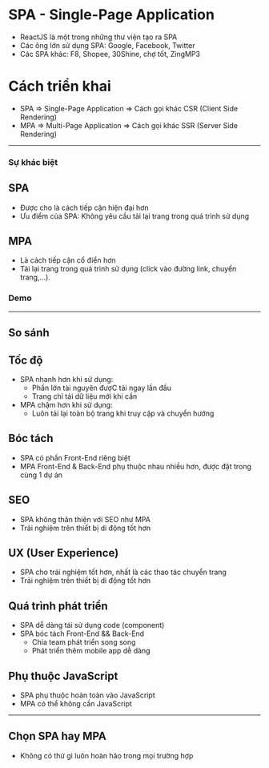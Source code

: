 # SPA - Single-Page Application

- ReactJS là một trong những thư viện tạo ra SPA
- Các ông lớn sử dụng SPA: Google, Facebook, Twitter
- Các SPA khác: F8, Shopee, 30Shine, chợ tốt, ZingMP3

# Cách triển khai

- SPA => Single-Page Application => Cách gọi khác CSR (Client Side Rendering)
- MPA => Multi-Page Application => Cách gọi khác SSR (Server Side Rendering)

---

### Sự khác biệt

## SPA

- Được cho là cách tiếp cận hiện đại hơn
- Ưu điểm của SPA: Không yêu cầu tải lại trang trong quá trình sử dụng

## MPA

- Là cách tiếp cận cổ điển hơn
- Tải lại trang trong quá trình sử dụng (click vào đường link, chuyển trang,...).

### Demo

---

## So sánh

## Tốc độ

- SPA nhanh hơn khi sử dụng:
  - Phần lớn tài nguyên đượC tải ngay lần đầu
  - Trang chỉ tải dữ liệu mới khi cần
- MPA chậm hơn khi sử dụng:
  - Luôn tải lại toàn bộ trang khi truy cập và chuyển hướng

## Bóc tách

- SPA có phần Front-End riêng biệt
- MPA Front-End & Back-End phụ thuộc nhau nhiều hơn, được đặt trong cùng 1 dự án

## SEO

- SPA không thân thiện với SEO như MPA
- Trải nghiệm trên thiết bị di động tốt hơn

## UX (User Experience)

- SPA cho trải nghiệm tốt hơn, nhất là các thao tác chuyển trang
- Trải nghiệm trên thiết bị di động tốt hơn

## Quá trình phát triển

- SPA dễ dàng tái sử dụng code (component)
- SPA bóc tách Front-End && Back-End
  - Chia team phát triển song song
  - Phát triển thêm mobile app dễ dàng

## Phụ thuộc JavaScript

- SPA phụ thuộc hoàn toàn vào JavaScript
- MPA có thể không cần JavaScript

---

## Chọn SPA hay MPA

- Không có thứ gì luôn hoàn hảo trong mọi trường hợp
